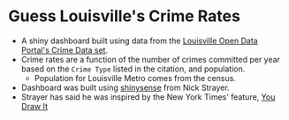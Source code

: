 # Guess Louisville's Crime Rates

* A shiny dashboard built using data from the [Louisville Open Data Portal's Crime Data set](https://data.louisvilleky.gov/dataset/crime-data).  
* Crime rates are a function of the number of crimes committed per year based on the `Crime Type` listed in the citation, and population.
	+ Population for Louisville Metro comes from the census.
* Dashboard was built using [shinysense](https://github.com/nstrayer/shinysense) from Nick Strayer.
* Strayer has said he was inspired by the New York Times' feature, [You Draw It](https://www.nytimes.com/interactive/2017/04/14/upshot/drug-overdose-epidemic-you-draw-it.html)
